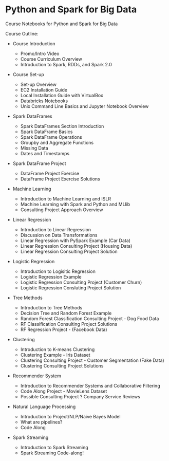 # Python and Spark for Big Data
Course Notebooks for Python and Spark for Big Data

Course Outline:

* Course Introduction
    * Promo/Intro Video
    * Course Curriculum Overview
    * Introduction to Spark, RDDs, and Spark 2.0

* Course Set-up
    * Set-up Overview
    * EC2 Installation Guide
    * Local Installation Guide with VirtualBox
    * Databricks Notebooks
    * Unix Command Line Basics and Jupyter Notebook Overview

* Spark DataFrames
    * Spark DataFrames Section Introduction
    * Spark DataFrame Basics
    * Spark DataFrame Operations
    * Groupby and Aggregate Functions
    * Missing Data
    * Dates and Timestamps

* Spark DataFrame Project
    * DataFrame Project Exercise
    * DataFrame Project Exercise Solutions

* Machine Learning
    * Introduction to Machine Learning and ISLR
    * Machine Learning with Spark and Python and MLlib
    * Consulting Project Approach Overview

* Linear Regression
    * Introduction to Linear Regression
    * Discussion on Data Transformations
    * Linear Regression with PySpark Example (Car Data)
    * Linear Regression Consulting Project (Housing Data)
    * Linear Regression Consulting Project Solution

* Logistic Regression
    * Introduction to Logisitic Regression
    * Logistic Regression Example
    * Logistic Regression Consulting Project (Customer Churn)
    * Logistic Regression Consluting Project Solution

* Tree Methods
    * Introduction to Tree Methods
    * Decision Tree and Random Forest Example
    * Random Forest Classification Consulting Project - Dog Food Data
    * RF Classification Consulting Project Solutions
    * RF Regression Project - (Facebook Data)

* Clustering
    * Introduction to K-means Clustering
    * Clustering Example - Iris Dataset
    * Clustering Consulting Project - Customer Segmentation (Fake Data)
    * Clustering Consulting Project Solutions

* Recommender System
    * Introduction to Recommender Systems and Collaborative Filtering
    * Code Along Project - MovieLens Dataset
    * Possible Consulting Project ? Company Service Reviews

* Natural Language Processing
    * Introduction to Project/NLP/Naive Bayes Model
    * What are pipelines?
    * Code Along

* Spark Streaming
    * Introduction to Spark Streaming
    * Spark Streaming Code-along!
